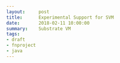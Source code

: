 ```yaml
---
layout:     post
title:      Experimental Support for SVM
date:       2018-02-11 10:00:00
summary:    Substrate VM
tags:
- draft
- fnproject
- java
---
```


